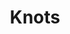 ---
title: Knots
date: 
draft: false

# descripcion
description : Moñitos

materials: Plata 925

color: Plateado

dimensions: 1,2cm

code: 01-03-0248

type: "Aros"

categories: []

price: $1.820,00

# Images
# first image will be shown in the product page
images:
  # - image: "images/path_to_image"
  # La ubicacion de las imagenes es imagenes/Aros/Aros.Microcubic/01-03-0248-knots
  - image: "./images/aros/microcubic/01-03-0248-moniitos_a.jpeg"
  - image: "./images/aros/microcubic/01-03-0248-moniitos_b.jpeg"
---